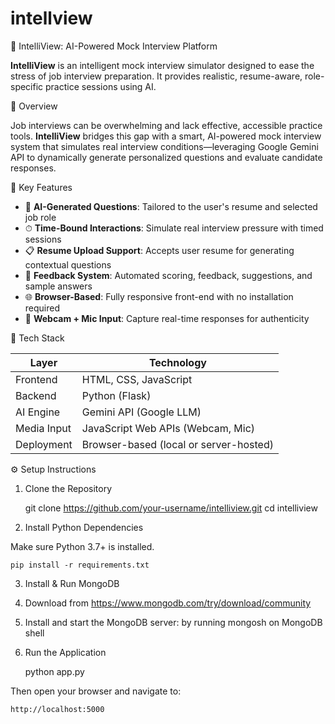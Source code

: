 # intellview
📌 IntelliView: AI-Powered Mock Interview Platform

**IntelliView** is an intelligent mock interview simulator designed to ease the stress of job interview preparation. It provides realistic, resume-aware, role-specific practice sessions using AI.


🚀 Overview

Job interviews can be overwhelming and lack effective, accessible practice tools. **IntelliView** bridges this gap with a smart, AI-powered mock interview system that simulates real interview conditions—leveraging Google Gemini API to dynamically generate personalized questions and evaluate candidate responses.


 🎯 Key Features

- 🎤 **AI-Generated Questions**: Tailored to the user's resume and selected job role
- ⏱ **Time-Bound Interactions**: Simulate real interview pressure with timed sessions
- 📋 **Resume Upload Support**: Accepts user resume for generating contextual questions
- 🧠 **Feedback System**: Automated scoring, feedback, suggestions, and sample answers
- 🌐 **Browser-Based**: Fully responsive front-end with no installation required
- 🎥 **Webcam + Mic Input**: Capture real-time responses for authenticity



🧰 Tech Stack

| Layer        | Technology                 |
|--------------|-----------------------------|
| Frontend     | HTML, CSS, JavaScript       |
| Backend      | Python (Flask)              |
| AI Engine    | Gemini API (Google LLM)     |
| Media Input  | JavaScript Web APIs (Webcam, Mic) |
| Deployment   | Browser-based (local or server-hosted) |


⚙️ Setup Instructions


1. Clone the Repository

    git clone https://github.com/your-username/intelliview.git
    cd intelliview

2. Install Python Dependencies

Make sure Python 3.7+ is installed.

    pip install -r requirements.txt


3. Install & Run MongoDB

  1. Download from https://www.mongodb.com/try/download/community
   
  2. Install and start the MongoDB server: by running mongosh on MongoDB shell

4. Run the Application

    python app.py

Then open your browser and navigate to:

    http://localhost:5000